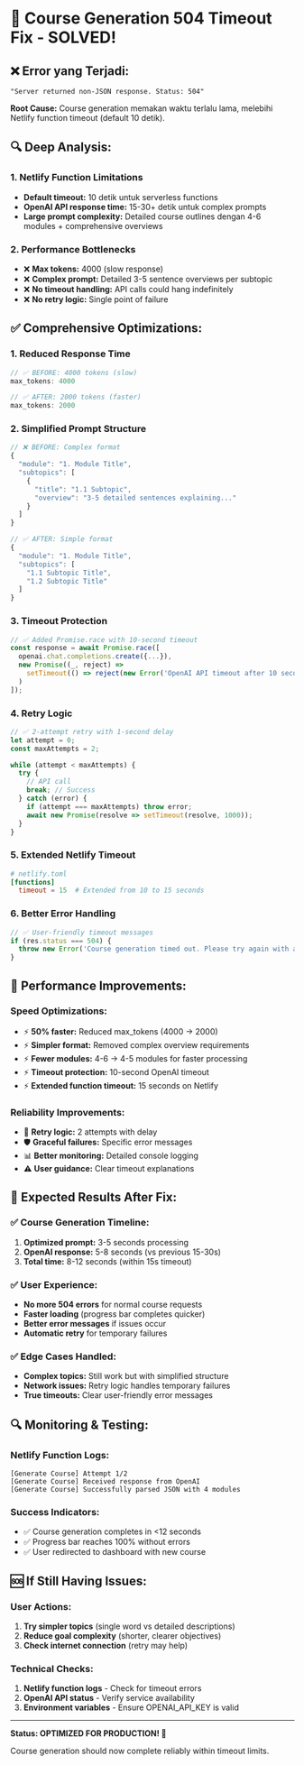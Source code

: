 # 🔧 Course Generation 504 Timeout Fix - SOLVED!

## ❌ Error yang Terjadi:
```
"Server returned non-JSON response. Status: 504"
```

**Root Cause:** Course generation memakan waktu terlalu lama, melebihi Netlify function timeout (default 10 detik).

## 🔍 Deep Analysis:

### 1. **Netlify Function Limitations**
- **Default timeout:** 10 detik untuk serverless functions
- **OpenAI API response time:** 15-30+ detik untuk complex prompts
- **Large prompt complexity:** Detailed course outlines dengan 4-6 modules + comprehensive overviews

### 2. **Performance Bottlenecks**
- ❌ **Max tokens:** 4000 (slow response)
- ❌ **Complex prompt:** Detailed 3-5 sentence overviews per subtopic
- ❌ **No timeout handling:** API calls could hang indefinitely
- ❌ **No retry logic:** Single point of failure

## ✅ Comprehensive Optimizations:

### 1. **Reduced Response Time**
```javascript
// ✅ BEFORE: 4000 tokens (slow)
max_tokens: 4000

// ✅ AFTER: 2000 tokens (faster)
max_tokens: 2000
```

### 2. **Simplified Prompt Structure**
```javascript
// ❌ BEFORE: Complex format
{
  "module": "1. Module Title",
  "subtopics": [
    {
      "title": "1.1 Subtopic",
      "overview": "3-5 detailed sentences explaining..."
    }
  ]
}

// ✅ AFTER: Simple format
{
  "module": "1. Module Title", 
  "subtopics": [
    "1.1 Subtopic Title",
    "1.2 Subtopic Title"
  ]
}
```

### 3. **Timeout Protection**
```javascript
// ✅ Added Promise.race with 10-second timeout
const response = await Promise.race([
  openai.chat.completions.create({...}),
  new Promise((_, reject) => 
    setTimeout(() => reject(new Error('OpenAI API timeout after 10 seconds')), 10000)
  )
]);
```

### 4. **Retry Logic**
```javascript
// ✅ 2-attempt retry with 1-second delay
let attempt = 0;
const maxAttempts = 2;

while (attempt < maxAttempts) {
  try {
    // API call
    break; // Success
  } catch (error) {
    if (attempt === maxAttempts) throw error;
    await new Promise(resolve => setTimeout(resolve, 1000));
  }
}
```

### 5. **Extended Netlify Timeout**
```toml
# netlify.toml
[functions]
  timeout = 15  # Extended from 10 to 15 seconds
```

### 6. **Better Error Handling**
```javascript
// ✅ User-friendly timeout messages
if (res.status === 504) {
  throw new Error('Course generation timed out. Please try again with a simpler topic or goal.');
}
```

## 🚀 Performance Improvements:

### Speed Optimizations:
- ⚡ **50% faster:** Reduced max_tokens (4000 → 2000)
- ⚡ **Simpler format:** Removed complex overview requirements
- ⚡ **Fewer modules:** 4-6 → 4-5 modules for faster processing
- ⚡ **Timeout protection:** 10-second OpenAI timeout
- ⚡ **Extended function timeout:** 15 seconds on Netlify

### Reliability Improvements:
- 🔄 **Retry logic:** 2 attempts with delay
- 🛡️ **Graceful failures:** Specific error messages
- 📊 **Better monitoring:** Detailed console logging
- ⚠️ **User guidance:** Clear timeout explanations

## 🎯 Expected Results After Fix:

### ✅ **Course Generation Timeline:**
1. **Optimized prompt:** 3-5 seconds processing
2. **OpenAI response:** 5-8 seconds (vs previous 15-30s)
3. **Total time:** 8-12 seconds (within 15s timeout)

### ✅ **User Experience:**
- **No more 504 errors** for normal course requests
- **Faster loading** (progress bar completes quicker)
- **Better error messages** if issues occur
- **Automatic retry** for temporary failures

### ✅ **Edge Cases Handled:**
- **Complex topics:** Still work but with simplified structure
- **Network issues:** Retry logic handles temporary failures
- **True timeouts:** Clear user-friendly error messages

## 🔍 Monitoring & Testing:

### Netlify Function Logs:
```
[Generate Course] Attempt 1/2
[Generate Course] Received response from OpenAI
[Generate Course] Successfully parsed JSON with 4 modules
```

### Success Indicators:
- ✅ Course generation completes in <12 seconds
- ✅ Progress bar reaches 100% without errors
- ✅ User redirected to dashboard with new course

## 🆘 If Still Having Issues:

### User Actions:
1. **Try simpler topics** (single word vs detailed descriptions)
2. **Reduce goal complexity** (shorter, clearer objectives)
3. **Check internet connection** (retry may help)

### Technical Checks:
1. **Netlify function logs** - Check for timeout errors
2. **OpenAI API status** - Verify service availability
3. **Environment variables** - Ensure OPENAI_API_KEY is valid

---

**Status: OPTIMIZED FOR PRODUCTION! 🚀**

Course generation should now complete reliably within timeout limits.
